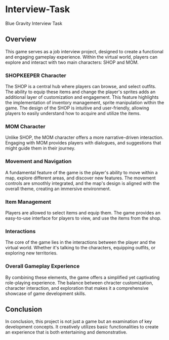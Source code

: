 # Interview-Task
Blue Gravity Interview Task

## Overview

This game serves as a job interview project, designed to create a functional and engaging gameplay experience. Within the virtual world, players can explore and interact with two main characters: SHOP and MOM.

### SHOPKEEPER Character

The SHOP is a central hub where players can browse, and select outfits. The ability to equip these items and change the player's sprites adds an additional layer of customization and engagement. This feature highlights the implementation of inventory management, sprite manipulation within the game. The design of the SHOP is intuitive and user-friendly, allowing players to easily understand how to acquire and utilize the items.

### MOM Character

Unlike SHOP, the MOM character offers a more narrative-driven interaction. Engaging with MOM provides players with dialogues, and suggestions that might guide them in their journey.

### Movement and Navigation

A fundamental feature of the game is the player's ability to move within a map, explore different areas, and discover new features. The movement controls are smoothly integrated, and the map's design is aligned with the overall theme, creating an immersive environment.

### Item Management

Players are allowed to select items and equip them. The game provides an easy-to-use interface for players to view, and use the items from the shop.

### Interactions

The core of the game lies in the interactions between the player and the virtual world. Whether it's talking to the characters, equipping outfits, or exploring new territories.

### Overall Gameplay Experience

By combining these elements, the game offers a simplified yet captivating role-playing experience. The balance between chracter customization, character interaction, and exploration that makes it a comprehensive showcase of game development skills.

## Conclusion

In conclusion, this project is not just a game but an examination of key development concepts. It creatively utilizes basic functionalities to create an experience that is both entertaining and demonstrative.

